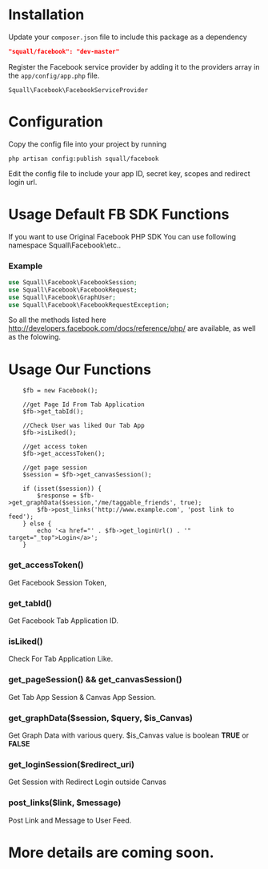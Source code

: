 # Installation

Update your `composer.json` file to include this package as a dependency
```json
"squall/facebook": "dev-master"
```

Register the Facebook service provider by adding it to the providers array in the `app/config/app.php` file.
```
Squall\Facebook\FacebookServiceProvider
```

# Configuration

Copy the config file into your project by running
```
php artisan config:publish squall/facebook
```

Edit the config file to include your app ID, secret key, scopes and redirect login url.

# Usage Default FB SDK Functions
If you want to use Original Facebook PHP SDK You can use following namespace Squall\Facebook\etc..
### Example

```php
use Squall\Facebook\FacebookSession;
use Squall\Facebook\FacebookRequest;
use Squall\Facebook\GraphUser;
use Squall\Facebook\FacebookRequestException;
```
So all the methods listed here http://developers.facebook.com/docs/reference/php/ are available, as well as the folowing.

# Usage Our Functions
```
    $fb = new Facebook();

    //get Page Id From Tab Application
    $fb->get_tabId();

    //Check User was liked Our Tab App
    $fb->isLiked();

    //get access token
    $fb->get_accessToken();

    //get page session
    $session = $fb->get_canvasSession();

    if (isset($session)) {
        $response = $fb->get_graphData($session,'/me/taggable_friends', true);
        $fb->post_links('http://www.example.com', 'post link to feed');
    } else {
        echo '<a href="' . $fb->get_loginUrl() . '" target="_top">Login</a>';
    }
```

### get_accessToken()

Get Facebook Session Token,

### get_tabId()

Get Facebook Tab Application ID.

### isLiked()

Check For Tab Application Like.

### get_pageSession() && get_canvasSession()

Get Tab App Session & Canvas App Session.

### get_graphData($session, $query, $is_Canvas)

Get Graph Data with various query. $is_Canvas value is boolean <b>TRUE</b> or <b>FALSE</b>

### get_loginSession($redirect_uri)

Get Session with Redirect Login outside Canvas

### post_links($link, $message)

Post Link and Message to User Feed.

# More details are coming soon.
